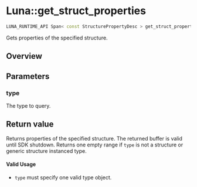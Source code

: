 # Luna::get_struct_properties

```c++
LUNA_RUNTIME_API Span< const StructurePropertyDesc > get_struct_properties(typeinfo_t type)
```

Gets properties of the specified structure. 

## Overview


## Parameters
### type
The type to query. 

## Return value
Returns properties of the specified structure. The returned buffer is valid until SDK shutdown. Returns one empty range if `type` is not a structure or generic structure instanced type. 

#### Valid Usage
* `type` must specify one valid type object. 

